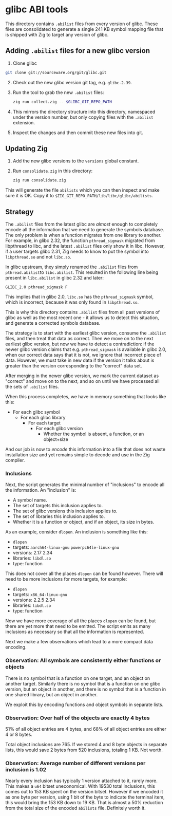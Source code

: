 # glibc ABI tools

This directory contains `.abilist` files from every version of glibc. These
files are consolidated to generate a single 241 KB symbol mapping file that is
shipped with Zig to target any version of glibc.

## Adding `.abilist` files for a new glibc version

1. Clone glibc

```sh
git clone git://sourceware.org/git/glibc.git
```

2. Check out the new glibc version git tag, e.g. `glibc-2.39`.

3. Run the tool to grab the new `.abilist` files:

   ```sh
   zig run collect.zig -- $GLIBC_GIT_REPO_PATH
   ```

4. This mirrors the directory structure into this directory,
   namespaced under the version number, but only copying files with the
   `.abilist` extension.

5. Inspect the changes and then commit these new files into git.

## Updating Zig

1. Add the new glibc versions to the `versions` global constant.

2. Run `consolidate.zig` in this directory:

   ```sh
   zig run consolidate.zig
   ```

This will generate the file `abilists` which you can then inspect and make sure
it is OK. Copy it to `$ZIG_GIT_REPO_PATH/lib/libc/glibc/abilists`.

## Strategy

The `.abilist` files from the latest glibc are *almost* enough to completely
encode all the information that we need to generate the symbols database. The
only problem is when a function migrates from one library to another. For
example, in glibc 2.32, the function `pthread_sigmask` migrated from libpthread
to libc, and the latest `.abilist` files only show it in libc. However, if a
user targets glibc 2.31, Zig needs to know to put the symbol into
`libpthread.so` and not `libc.so`.

In glibc upstream, they simply renamed the `.abilist` files from
`pthread.abilist`to `libc.abilist`. This resulted in the following line being
present in `libc.abilist` in glibc 2.32 and later:

```
GLIBC_2.0 pthread_sigmask F
```

This implies that in glibc 2.0, `libc.so` has the `pthread_sigmask` symbol,
which is incorrect, because it was only found in `libpthread.so`.

This is why this directory contains `.abilist` files from all past versions of
glibc as well as the most recent one - it allows us to detect this situation,
and generate a corrected symbols database.

The strategy is to start with the earliest glibc version, consume the `.abilist`
files, and then treat that data as correct. Then we move on to the next earliest
glibc version, but now we have to detect a contradiction: if the newer glibc
version claims that e.g. `pthread_sigmask` is available in glibc 2.0, when our
correct data says that it is not, we ignore that incorrect piece of data.
However, we must take in new data if the version it talks about is greater than
the version corresponding to the "correct" data set.

After merging in the newer glibc version, we mark the current dataset as
"correct" and move on to the next, and so on until we have processed all the
sets of `.abilist` files.

When this process completes, we have in memory something that looks like this:

* For each glibc symbol
  * For each glibc library
    * For each target
      * For each glibc version
        * Whether the symbol is absent, a function, or an object+size

And our job is now to *encode* this information into a file that does not waste
installation size and yet remains simple to decode and use in the Zig compiler.

### Inclusions

Next, the script generates the minimal number of "inclusions" to encode all the
information. An "inclusion" is:

 * A symbol name.
 * The set of targets this inclusion applies to.
 * The set of glibc versions this inclusion applies to.
 * The set of libraries this inclusion applies to.
 * Whether it is a function or object, and if an object, its size in bytes.

As an example, consider `dlopen`. An inclusion is something like this:

 * `dlopen`
 * targets: `aarch64-linux-gnu` `powerpc64le-linux-gnu`
 * versions: 2.17 2.34
 * libraries: `libdl.so`
 * type: function

This does not cover all the places `dlopen` can be found however. There will
need to be more inclusions for more targets, for example:

 * `dlopen`
 * targets: `x86_64-linux-gnu`
 * versions: 2.2.5 2.34
 * libraries: `libdl.so`
 * type: function

Now we have more coverage of all the places `dlopen` can be found, but there are
yet more that need to be emitted. The script emits as many inclusions as
necessary so that all the information is represented.

Next we make a few observations which lead to a more compact data encoding.

### Observation: All symbols are consistently either functions or objects

There is no symbol that is a function on one target, and an object on another
target. Similarly there is no symbol that is a function on one glibc version,
but an object in another, and there is no symbol that is a function in one
shared library, but an object in another.

We exploit this by encoding functions and object symbols in separate lists.

### Observation: Over half of the objects are exactly 4 bytes

51% of all object entries are 4 bytes, and 68% of all object entries are either
4 or 8 bytes.

Total object inclusions are 765. If we stored 4 and 8 byte objects in separate
lists, this would save 2 bytes from 520 inclusions, totaling 1 KB. Not worth.

### Observation: Average number of different versions per inclusion is 1.02

Nearly every inclusion has typically 1 version attached to it, rarely more.
This makes a `u64` bitset uneconomical. With 19530 total inclusions, this comes
out to 153 KB spent on the version bitset. However if we encoded it as one byte
per version, using 1 bit of the byte to indicate the terminal item, this would
bring the 153 KB down to 19 KB. That is almost a 50% reduction from the total
size of the encoded `abilists` file. Definitely worth it.
